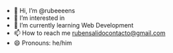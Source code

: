 - 👋 Hi, I’m @rubeeeens
- 👀 I’m interested in 
- 🌱 I’m currently learning Web Development
- 📫 How to reach me rubensalidocontacto@gmail.com
- 😄 Pronouns: he/him
